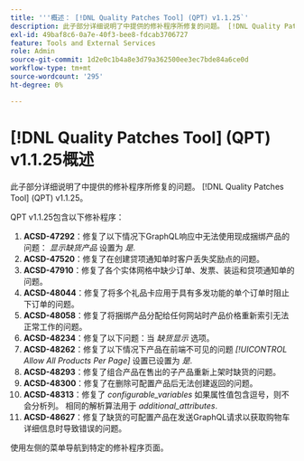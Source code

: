 ```yaml
---
title: '''概述： [!DNL Quality Patches Tool] (QPT) v1.1.25`'
description: 此子部分详细说明了中提供的修补程序所修复的问题。 [!DNL Quality Patches Tool] (QPT) v1.1.25。
exl-id: 49baf8c6-0a7e-40f3-bee8-fdcab3706727
feature: Tools and External Services
role: Admin
source-git-commit: 1d2e0c1b4a8e3d79a362500ee3ec7bde84a6ce0d
workflow-type: tm+mt
source-wordcount: '295'
ht-degree: 0%

---
```


# [!DNL Quality Patches Tool] (QPT) v1.1.25概述

此子部分详细说明了中提供的修补程序所修复的问题。 [!DNL Quality Patches Tool] (QPT) v1.1.25。

QPT v1.1.25包含以下修补程序：

1. **ACSD-47292**：修复了以下情况下GraphQL响应中无法使用现成捆绑产品的问题： *显示缺货产品* 设置为 *是*.
1. **ACSD-47520**：修复了在创建贷项通知单时客户丢失奖励点的问题。
1. **ACSD-47910**：修复了各个实体网格中缺少订单、发票、装运和贷项通知单的问题。
1. **ACSD-48044**：修复了将多个礼品卡应用于具有多发功能的单个订单时阻止下订单的问题。
1. **ACSD-48058**：修复了将捆绑产品分配给任何网站时产品价格重新索引无法正常工作的问题。
1. **ACSD-48234**：修复了以下问题：当 *缺货显示* 选项。
1. **ACSD-48262**：修复了以下情况下产品在前端不可见的问题 *[!UICONTROL Allow All Products Per Page]* 设置已设置为 *是*.
1. **ACSD-48293**：修复了组合产品在售出的子产品重新上架时缺货的问题。
1. **ACSD-48300**：修复了在删除可配置产品后无法创建返回的问题。
1. **ACSD-48313**：修复了 *configurable_variables* 如果属性值包含逗号，则不会分析列。 相同的解析算法用于 *additional_attributes*.
1. **ACSD-48627**：修复了缺货的可配置产品在发送GraphQL请求以获取购物车详细信息时导致错误的问题。

使用左侧的菜单导航到特定的修补程序页面。
